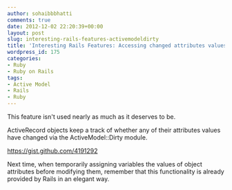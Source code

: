 ```yaml
---
author: sohaibbbhatti
comments: true
date: 2012-12-02 22:20:39+00:00
layout: post
slug: interesting-rails-features-activemodeldirty
title: 'Interesting Rails Features: Accessing changed attributes values'
wordpress_id: 175
categories:
- Ruby
- Ruby on Rails
tags:
- Active Model
- Rails
- Ruby
---
```


This feature isn't used nearly as much as it deserves to be.

ActiveRecord objects keep a track of whether any of their attributes values have changed via the ActiveModel::Dirty module.

https://gist.github.com/4191292

Next time, when temporarily assigning variables the values of object attributes before modifying them, remember that this functionality is already provided by Rails in an elegant way.
